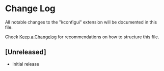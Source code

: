 # Change Log

All notable changes to the "kconfigui" extension will be documented in this file.

Check [Keep a Changelog](http://keepachangelog.com/) for recommendations on how to structure this file.

## [Unreleased]

- Initial release